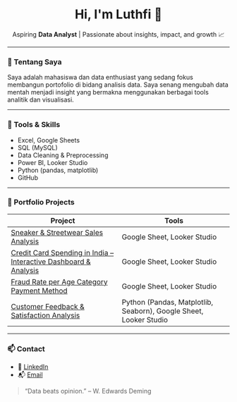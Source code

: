 <h1 align="center">Hi, I'm Luthfi 👋</h1>

<p align="center">
  Aspiring <strong>Data Analyst</strong> | Passionate about insights, impact, and growth 📈
</p>

---

### 💼 Tentang Saya
Saya adalah mahasiswa dan data enthusiast yang sedang fokus membangun portofolio di bidang analisis data. Saya senang mengubah data mentah menjadi insight yang bermakna menggunakan berbagai tools analitik dan visualisasi.

---

### 🧰 Tools & Skills
-  Excel, Google Sheets
-  SQL (MySQL)
-  Data Cleaning & Preprocessing
-  Power BI, Looker Studio
-  Python (pandas, matplotlib)
-  GitHub

---

### 📁 Portfolio Projects

| Project | Tools |
|--------|-------| 
| [Sneaker & Streetwear Sales Analysis](https://github.com/luthfisaputra/Sneaker-Streetwear-Sales-Analysis-) | Google Sheet, Looker Studio | 
| [Credit Card Spending in India – Interactive Dashboard & Analysis](https://github.com/luthfisaputra/Credit-Card-Spending-in-India-Interactive-Dashboard-Analysis) | Google Sheet, Looker Studio | 
| [Fraud Rate per Age Category Payment Method](https://github.com/luthfisaputra/Fraud-Rate-per-Age-Category-Payment-Method) | Google Sheet, Looker Studio | 
| [Customer Feedback & Satisfaction Analysis](https://github.com/luthfisaputra/Customer-Feedback-Satisfaction-Analysis) | Python (Pandas, Matplotlib, Seaborn), Google Sheet, Looker Studio|

---

### 📫 Contact
- 🔗 [LinkedIn](https://www.linkedin.com/in/muhammadluthfisaputra1926h)
- 📬 [Email](luthfsptr@gmail.com)


> “Data beats opinion.” – W. Edwards Deming
